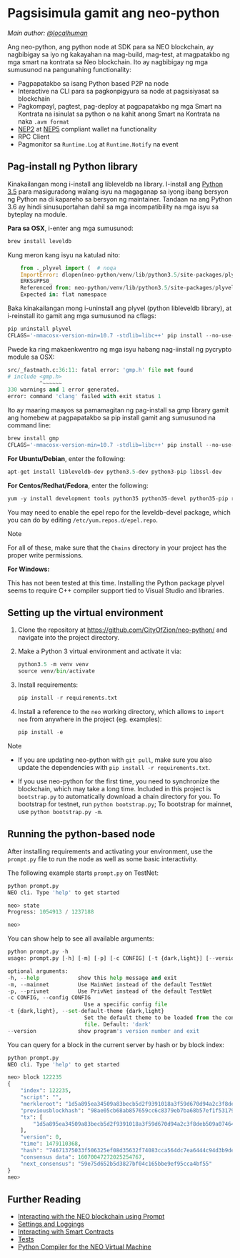# Pagsisimula gamit ang neo-python

*Main author: [@localhuman](https://github.com/localhuman)*

Ang neo-python, ang python node at SDK para sa NEO blockchain, ay nagbibigay sa iyo ng kakayahan na mag-build, mag-test, at magpatakbo ng mga smart na kontrata sa Neo blockchain. Ito ay nagbibigay ng mga sumusunod na pangunahing functionality:

- Pagpapatakbo sa isang Python based P2P na node
- Interactive na CLI para sa pagkonpigyura sa node at pagsisiyasat sa blockchain
- Pagkompayl, pagtest, pag-deploy at pagpapatakbo ng mga Smart na Kontrata na isinulat sa python o na kahit anong Smart na Kontrata na naka `.avm format`
- [NEP2](https://github.com/neo-project/proposals/blob/master/nep-2.mediawiki) at [NEP5](https://github.com/neo-project/proposals/blob/master/nep-5.mediawiki) compliant wallet na functionality
- RPC Client
- Pagmonitor sa `Runtime.Log` at `Runtime.Notify` na event

## Pag-install ng Python library

Kinakailangan mong i-install ang libleveldb na library. I-install ang [Python 3.5](https://www.python.org/downloads/release/python-354/) para masiguradong walang isyu na magaganap sa iyong ibang bersyon ng Python na di kapareho sa bersyon ng maintainer. Tandaan na ang Python 3.6 ay hindi sinusuportahan dahil sa mga incompatibility na mga isyu sa byteplay na module.

**Para sa OSX**, i-enter ang mga sumusunod:

```python
brew install leveldb
```

Kung meron kang isyu na katulad nito:

```python
    from ._plyvel import (  # noqa
    ImportError: dlopen(neo-python/venv/lib/python3.5/site-packages/plyvel/_plyvel.cpython-35m-darwin.so, 2): Symbol not found: __ZN7leveldb2DB4OpenERKNS_7Options
    ERKSsPPS0_
    Referenced from: neo-python/venv/lib/python3.5/site-packages/plyvel/_plyvel.cpython-35m-darwin.so
    Expected in: flat namespace
```

Baka kinakailangan mong i-uninstall ang plyvel (python libleveldb library), at i-reinstall ito gamit ang mga sumusunod na cflags:

```python
pip uninstall plyvel
CFLAGS='-mmacosx-version-min=10.7 -stdlib=libc++' pip install --no-use-wheel plyvel --no-cache-dir --global-option=build_ext --global-option="-I/usr/local/Cellar/leveldb/1.20_2/include/" --global-option="-L/usr/local/lib"
```

Pwede ka ring makaenkwentro ng mga isyu habang nag-iinstall ng pycrypto module sa OSX:

```python
src/_fastmath.c:36:11: fatal error: 'gmp.h' file not found
# include <gmp.h>
          ^~~~~~~
330 warnings and 1 error generated.
error: command 'clang' failed with exit status 1
```

Ito ay maaring maayos sa pamamagitan ng pag-install sa gmp library gamit ang homebew at pagpapatakbo sa pip install gamit ang sumusunod na command line:

```python
brew install gmp
CFLAGS='-mmacosx-version-min=10.7 -stdlib=libc++' pip install --no-use-wheel pycrypto --no-cache-dir --global-option=build_ext --global-option="-I/usr/local/Cellar/gmp/6.1.2/include/" --global-option="-L/usr/local/lib"
```

**For Ubuntu/Debian**, enter the following:

```python
apt-get install libleveldb-dev python3.5-dev python3-pip libssl-dev
```

**For Centos/Redhat/Fedora**, enter the following:

```python
yum -y install development tools python35 python35-devel python35-pip readline-devel leveldb-devel libffi-devel
```

You may need to enable the epel repo for the leveldb-devel package, which you can do by editing `/etc/yum.repos.d/epel.repo`.

> [!Note]
>
> For all of these, make sure that the `Chains` directory in your project has the proper write permissions.

**For Windows:**

This has not been tested at this time. Installing the Python package plyvel seems to require C++ compiler support tied to Visual Studio and libraries.

## Setting up the virtual environment

1. Clone the repository at <https://github.com/CityOfZion/neo-python/> and navigate into the project directory. 

2. Make a Python 3 virtual environment and activate it via:

   ```python
   python3.5 -m venv venv
   source venv/bin/activate
   ```

3. Install requirements:

   ```python
   pip install -r requirements.txt
   ```

4. Install a reference to the `neo` working directory, which allows to `import neo` from anywhere in the project (eg. examples):

   ```python
   pip install -e
   ```

> [!Note]
>
> - If you are updating neo-python with `git pull`, make sure you also update the dependencies with `pip install -r requirements.txt`.
>
>
> - If you use neo-python for the first time, you need to synchronize the blockchain, which may take a long time. Included in this project is `bootstrap.py` to automatically download a chain directory for you. To bootstrap for testnet, run `python bootstrap.py`; To bootstrap for mainnet, use `python bootstrap.py -m`.

## Running the python-based node

After installing requirements and activating your environment, use the `prompt.py` file to run the node as well as some basic interactivity.

The following example starts `prompt.py` on TestNet:

```python
python prompt.py
NEO cli. Type 'help' to get started

neo> state
Progress: 1054913 / 1237188

neo>
```

You can show help to see all available arguments:

```python
python prompt.py -h
usage: prompt.py [-h] [-m] [-p] [-c CONFIG] [-t {dark,light}] [--version]

optional arguments:
-h, --help            show this help message and exit
-m, --mainnet         Use MainNet instead of the default TestNet
-p, --privnet         Use PrivNet instead of the default TestNet
-c CONFIG, --config CONFIG
                        Use a specific config file
-t {dark,light}, --set-default-theme {dark,light}
                        Set the default theme to be loaded from the config
                        file. Default: 'dark'
--version             show program's version number and exit
```

You can query for a block in the current server by hash or by block index:

```python
python prompt.py
NEO cli. Type 'help' to get started

neo> block 122235
{
    "index": 122235,
    "script": "",
    "merkleroot": "1d5a895ea34509a83becb5d2f9391018a3f59d670d94a2c3f8deb509a07464bd",
    "previousblockhash": "98ae05cb68ab857659cc6c8379eb7ba68b57ef1f5317904c295341d82d0a1713",
    "tx": [
        "1d5a895ea34509a83becb5d2f9391018a3f59d670d94a2c3f8deb509a07464bd"
    ],
    "version": 0,
    "time": 1479110368,
    "hash": "74671375033f506325ef08d35632f74083cca564dc7ea6444c94d3b9dec3f61b",
    "consensus data": 16070047272025254767,
    "next_consensus": "59e75d652b5d3827bf04c165bbe9ef95cca4bf55"
}
neo>
```

## Further Reading

- [Interacting with the NEO blockchain using Prompt](python\prompt.md)
- [Settings and Loggings](python\logging.md)
- [Interacting with Smart Contracts](python\smartcont.md)
- [Tests](python\tests.md)
- [Python Compiler for the NEO Virtual Machine](python\compiler.md)

